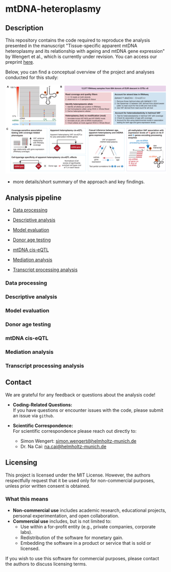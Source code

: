 # mtDNA-heteroplasmy

## Description

This repository contains the code required to reproduce the analysis presented in the manuscript "Tissue-specific apparent mtDNA heteroplasmy and its relationship with ageing and mtDNA gene expression" by Wengert et al., which is currently under revision. You can access our preprint [here](link-to-paper). 

Below, you can find a conceptual overview of the project and analyses conducted for this study:

![](README_files/project_overview.png)


- more details/short summary of the approach and key findings.


## Analysis pipeline

   * [Data processing](#Data-processing)
      
   * [Descriptive analysis](#Descriptive-analysis)

   * [Model evaluation](#Model-evaluation)

   * [Donor age testing](#Donor-age-testing)

   * [mtDNA cis-eQTL](#mtDNA-cis-eQTL)
   
   * [Mediation analysis](#Mediation-analysis)

   * [Transcript processing analysis](#Transcript-processing-analysis)


### Data processing

### Descriptive analysis

### Model evaluation

### Donor age testing

### mtDNA cis-eQTL

### Mediation analysis

### Transcript processing analysis


## Contact

We are grateful for any feedback or questions about the analysis code! 

- **Coding-Related Questions:**  
  If you have questions or encounter issues with the code, please submit an issue via `github`.

- **Scientific Correspondence:**  
    For scientific correspondence please reach out directly to:

  - Simon Wengert: [simon.wengert@helmholtz-munich.de](mailto:simon.wengert@helmholtz-munich.de)  
  - Dr. Na Cai: [na.cai@helmholtz-munich.de](mailto:na.cai@helmholtz-munich.de)


## Licensing

This project is licensed under the MIT License. However, the authors respectfully request that it be used only for non-commercial purposes, unless prior written consent is obtained.

### What this means

- **Non-commercial use** includes academic research, educational projects, personal experimentation, and open collaboration.
- **Commercial use** includes, but is not limited to:
  - Use within a for-profit entity (e.g., private companies, corporate labs).
  - Redistribution of the software for monetary gain.
  - Embedding the software in a product or service that is sold or licensed.

If you wish to use this software for commercial purposes, please contact the authors to discuss licensing terms.

